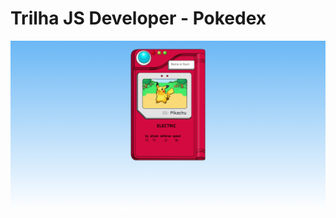 # Trilha JS Developer - Pokedex


<p align="center">
  <img src="https://github.com/leonardovilela100/Pokedex/blob/master/Imagem_projeto.png?raw=true" />
  
</p>


